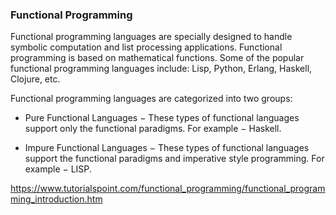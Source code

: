 ### Functional Programming

Functional programming languages are specially designed to handle symbolic computation and list processing applications. Functional programming is based on mathematical functions. Some of the popular functional programming languages include: Lisp, Python, Erlang, Haskell, Clojure, etc.

Functional programming languages are categorized into two groups:

- Pure Functional Languages − These types of functional languages support only the functional paradigms. For example − Haskell.

- Impure Functional Languages − These types of functional languages support the functional paradigms and imperative style programming. For example − LISP.

https://www.tutorialspoint.com/functional_programming/functional_programming_introduction.htm
